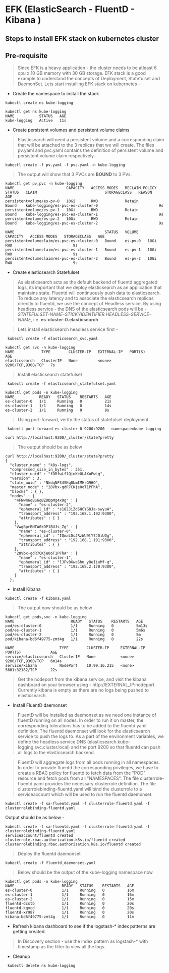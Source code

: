 # EFK (ElasticSearch - FluentD - Kibana )

##  Steps to install EFK stack on kubernetes cluster

##  Pre-requisite 

> Since EFK is a heavy application - the cluster needs to be atleast 6 cpu x 10 GB memory with 30 GB storage. EFK stack is a good example to understand the concepts of Deployment, Statefulset and DaemonSet. Lets start installing EFK stack on kubernetes - 

* Create the namespace to install the stack 

` kubectl create ns kube-logging ` 

```
kubectl get ns kube-logging
NAME           STATUS   AGE
kube-logging   Active   11s
```

* Create persistent volumes and persistent volume claims

> Elasticsearch will need a persistent volume and a corresponding claim that will be attached to the 3 replicas that we will create. The files pv.yaml and pvc.yaml contains the definition of persistent volume and persistent volume claim respectively. 

` kubectl create -f pv.yaml -f pvc.yaml -n kube-logging `

> The output will show that 3 PVCs are **BOUND** to 3 PVs. 

~~~
kubectl get pv,pvc -n kube-logging 
NAME                       CAPACITY   ACCESS MODES   RECLAIM POLICY   STATUS   CLAIM                              STORAGECLASS   REASON   AGE
persistentvolume/es-pv-0   10Gi       RWO            Retain           Bound    kube-logging/es-pvc-es-cluster-0                           9s
persistentvolume/es-pv-1   10Gi       RWO            Retain           Bound    kube-logging/es-pvc-es-cluster-1                           9s
persistentvolume/es-pv-2   10Gi       RWO            Retain           Bound    kube-logging/es-pvc-es-cluster-2                           9s

NAME                                        STATUS   VOLUME    CAPACITY   ACCESS MODES   STORAGECLASS   AGE
persistentvolumeclaim/es-pvc-es-cluster-0   Bound    es-pv-0   10Gi       RWO                           9s
persistentvolumeclaim/es-pvc-es-cluster-1   Bound    es-pv-1   10Gi       RWO                           9s
persistentvolumeclaim/es-pvc-es-cluster-2   Bound    es-pv-2   10Gi       RWO                           9s

~~~

* Create elasticsearch Statefulset

> As elasticsearch acts as the default backend of fluentd aggregated logs, its important that we deploy elasticsearch as an application that maintains state. Fluentd will continuously push data to elasticsearch. To reduce any latency and to associate the elasticsearch replicas directly to fluentd, we use the concept of Headless service. By using headless service - the DNS of the elasticsearch pods will be - *STATEFULSET-NAME-STICKYIDENTIFIER.HEADLESS-SERVICE-NAME*, i.e. **es-cluster-0.elasticsearch**

> Lets install elasticsearch headless service first  - 

` kubectl create -f elasticsearch_svc.yaml`

```
kubectl get svc -n kube-logging
NAME            TYPE        CLUSTER-IP   EXTERNAL-IP   PORT(S)             AGE
elasticsearch   ClusterIP   None         <none>        9200/TCP,9300/TCP   7s
```

> Install elasticsearch statefulset

` kubectl create -f elasticsearch_statefulset.yaml`

```
kubectl get pods -n kube-logging
NAME           READY   STATUS    RESTARTS   AGE
es-cluster-0   1/1     Running   0          21s
es-cluster-1   1/1     Running   0          14s
es-cluster-2   1/1     Running   0          8s
```

> Using port-forward, verify the status of statefulset deployment

` kubectl port-forward es-cluster-0 9200:9200 --namespace=kube-logging`

` curl http://localhost:9200/_cluster/state?pretty  `

> The output should be as below

```
curl http://localhost:9200/_cluster/state?pretty
{
  "cluster_name" : "k8s-logs",
  "compressed_size_in_bytes" : 351,
  "cluster_uuid" : "fDRfwLflQjuKeOLAXuPwLg",
  "version" : 3,
  "state_uuid" : "NkdqNF34SKq0bmIMHrG96Q",
  "master_node" : "28Vbx-gdR7CKje0oT1PFhA",
  "blocks" : { },
  "nodes" : {
    "4FNwm6qBS6qBZDDpMg4x9g" : {
      "name" : "es-cluster-2",
      "ephemeral_id" : "s182JiZdSHCYG8Ja-swyuA",
      "transport_address" : "192.168.1.192:9300",
      "attributes" : { }
    },
    "VwgBprBNTA6kDP1BUJs_Zg" : {
      "name" : "es-cluster-0",
      "ephemeral_id" : "IQmaLDsJRzWU9tY7JDiUQg",
      "transport_address" : "192.168.1.191:9300",
      "attributes" : { }
    },
    "28Vbx-gdR7CKje0oT1PFhA" : {
      "name" : "es-cluster-1",
      "ephemeral_id" : "lJFv0XwaShm_y8eIjuMf-g",
      "transport_address" : "192.168.2.178:9300",
      "attributes" : { }
    }
  },
```

* Install Kibana

` kubectl create -f kibana.yaml `

> The output now should be as below - 

~~~
kubectl get pods,svc -n kube-logging 
NAME                         READY   STATUS    RESTARTS   AGE
pod/es-cluster-0             1/1     Running   0          5m13s
pod/es-cluster-1             1/1     Running   0          5m6s
pod/es-cluster-2             1/1     Running   0          5m
pod/kibana-bd6f49775-zmt4g   1/1     Running   0          22s

NAME                    TYPE        CLUSTER-IP     EXTERNAL-IP   PORT(S)             AGE
service/elasticsearch   ClusterIP   None           <none>        9200/TCP,9300/TCP   6m14s
service/kibana          NodePort    10.99.16.215   <none>        5601:32182/TCP      22s
~~~

> Get the nodeport from the kibana service, and visit the kibana dashboard on your browser using - http://EXTERNAL_IP:nodeport. Currently kibana is empty as there are no logs being pushed to elasticsearch. 

* Install FluentD daemonset 

> FluentD will be installed as daemonset as we need one instance of fluentD running on all nodes. In order to run it on master, the corresponding tolerations has to be added to the fluentd yaml definition. The fluentd daemonset will look for the elasticsearch service to push the logs to. As a part of the environment variables, we define the headless service DNS (elasticsearch.kube-logging.svc.cluster.local) and the port 9200 so that fluentd can push all logs to the elasticsearch backend. 

> FluentD will aggregate logs from all pods running in all namespaces. In order to provide fluentd the corresponding privileges, we have to create a RBAC policy for fluentd to fetch data from the "POD" resource and fetch pods from all "NAMESPACES". The file clusterrole-fluentd.yaml provides the necessary clusterrole definition. The file clusterrolebinding-fluentd.yaml will bind the clusterrole to a serviceaccount which will be used to run the fluentd daemonset. 

` kubectl create -f sa-fluentd.yaml -f clusterrole-fluentd.yaml -f clusterrolebinding-fluentd.yaml  `

Output should be as below - 

~~~
kubectl create -f sa-fluentd.yaml -f clusterrole-fluentd.yaml -f clusterrolebinding-fluentd.yaml
serviceaccount/fluentd created
clusterrole.rbac.authorization.k8s.io/fluentd created
clusterrolebinding.rbac.authorization.k8s.io/fluentd created
~~~

> Deploy the fluentd daemonset 

` kubectl create -f fluentd_daemonset.yaml `

> Below should be the output of the kube-logging namespace now 
~~~
kubectl get pods -n kube-logging
NAME                     READY   STATUS    RESTARTS   AGE
es-cluster-0             1/1     Running   0          16m
es-cluster-1             1/1     Running   0          16m
es-cluster-2             1/1     Running   0          15m
fluentd-dcstb            1/1     Running   0          20s
fluentd-kqmcd            1/1     Running   0          20s
fluentd-xr987            1/1     Running   0          20s
kibana-bd6f49775-zmt4g   1/1     Running   0          11m
~~~


* Refresh kibana dashboard to see if the logstash-* index patterns are getting created. 

> In Discovery section - use the index pattern as logstash-* with timestamp as the filter to view all the logs. 

* Cleanup 

` kubectl delete ns kube-logging`















